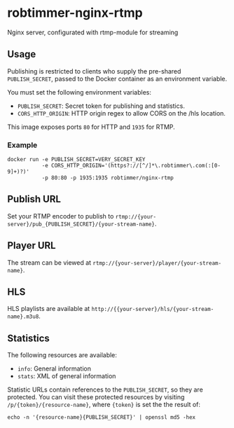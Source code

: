 # robtimmer-nginx-rtmp

Nginx server, configurated with rtmp-module for streaming

## Usage

Publishing is restricted to clients who supply the pre-shared `PUBLISH_SECRET`,
passed to the Docker container as an environment variable.

You must set the following environment variables:

 - `PUBLISH_SECRET`: Secret token for publishing and statistics.
 - `CORS_HTTP_ORIGIN`: HTTP origin regex to allow CORS on the /hls location.

This image exposes ports `80` for HTTP and `1935` for RTMP.

### Example

    docker run -e PUBLISH_SECRET=VERY_SECRET_KEY
               -e CORS_HTTP_ORIGIN='(https?://[^/]*\.robtimmer\.com(:[0-9]+)?)'
               -p 80:80 -p 1935:1935 robtimmer/nginx-rtmp


## Publish URL

Set your RTMP encoder to publish to `rtmp://{your-server}/pub_{PUBLISH_SECRET}/{your-stream-name}`.

## Player URL

The stream can be viewed at `rtmp://{your-server}/player/{your-stream-name}`.

## HLS

HLS playlists are available at `http://{{your-server}/hls/{your-stream-name}.m3u8`.

## Statistics

The following resources are available:

 - `info`: General information
 - `stats`: XML of general information

Statistic URLs contain references to the `PUBLISH_SECRET`, so they are protected.
You can visit these protected resources by visiting `/p/{token}/{resource-name}`, where
`{token}` is set the the result of:

```
echo -n '{resource-name}{PUBLISH_SECRET}' | openssl md5 -hex
```
